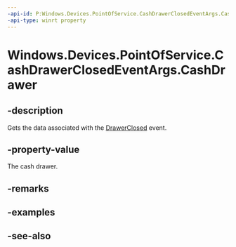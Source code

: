 ----api-id: P:Windows.Devices.PointOfService.CashDrawerClosedEventArgs.CashDrawer
-api-type: winrt property
---<!-- Property syntaxpublic Windows.Devices.PointOfService.CashDrawer CashDrawer { get; }--># Windows.Devices.PointOfService.CashDrawerClosedEventArgs.CashDrawer## -descriptionGets the data associated with the [DrawerClosed](cashdrawereventsource_drawerclosed.md) event.## -property-valueThe cash drawer.## -remarks## -examples## -see-also